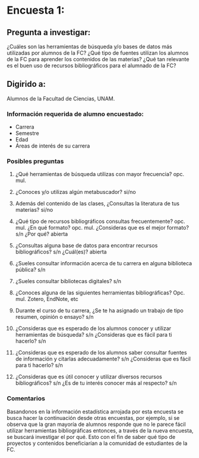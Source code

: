 # Encuesta 1: 
## Pregunta a investigar: 
¿Cuáles son las herramientas de búsqueda y/o bases de datos más utilizadas por alumnos de la FC? ¿Qué tipo de fuentes utilizan los alumnos de la FC para aprender los contenidos de las materias? ¿Qué tan relevante es el buen uso de recursos bibliográficos para el alumnado de la FC?

## Digirido a:
Alumnos de la Facultad de Ciencias, UNAM.

### Información requerida de alumno encuestado:
-	Carrera
-	Semestre
-	Edad
-	Áreas de interés de su carrera

### Posibles preguntas 
1. ¿Qué herramientas de búsqueda utilizas con mayor frecuencia? opc. mul.

2. ¿Conoces y/o utilizas algún metabuscador? si/no

3. Además del contenido de las clases, ¿Consultas la literatura de tus materias? si/no

4. ¿Qué tipo de recursos bibliográficos consultas frecuentemente? opc. mul. ¿En qué formato? opc. mul. ¿Consideras que es el mejor formato? s/n ¿Por qué? abierta

5. ¿Consultas alguna base de datos para encontrar recursos bibliográficos? s/n ¿Cuál(es)? abierta

6. ¿Sueles consultar información acerca de tu carrera en alguna biblioteca pública? s/n

7. ¿Sueles consultar bibliotecas digitales? s/n

8. ¿Conoces alguna de las siguientes herramientas bibliográficas? Opc. mul. Zotero, EndNote, etc

9. Durante el curso de tu carrera, ¿Se te ha asignado un trabajo de tipo resumen, opinión o ensayo? s/n

10. ¿Consideras que es esperado de los alumnos conocer y utilizar herramientas de búsqueda? s/n ¿Consideras que es fácil para ti hacerlo? s/n

11. ¿Consideras que es esperado de los alumnos saber consultar fuentes de información y citarlas adecuadamente? s/n ¿Consideras que es fácil para ti hacerlo? s/n

12. ¿Consideras que es útil conocer y utilizar diversos recursos bibliográficos? s/n ¿Es de tu interés conocer más al respecto? s/n


### Comentarios

Basandonos en la información estadística arrojada por esta encuesta se busca hacer la continuación desde otras encuestas, por ejemplo, si se observa que la gran mayoría de alumnos responde que no le parece fácil utilizar herramientas bibliográficas entonces, a través de la nueva encuesta, se buscará investigar el por qué. Esto con el fin de saber qué tipo de proyectos y contenidos beneficiarían a la comunidad de estudiantes de la FC. 
